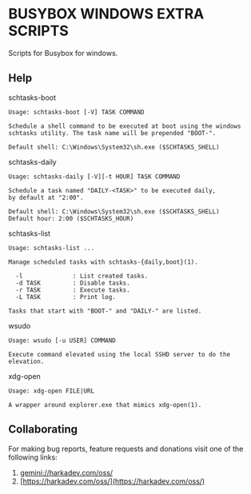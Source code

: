 BUSYBOX WINDOWS EXTRA SCRIPTS
=============================

Scripts for Busybox for windows.

## Help

schtasks-boot

    Usage: schtasks-boot [-V] TASK COMMAND
    
    Schedule a shell command to be executed at boot using the windows
    schtasks utility. The task name will be prepended "BOOT-".
    
    Default shell: C:\Windows\System32\sh.exe ($SCHTASKS_SHELL)

schtasks-daily

    Usage: schtasks-daily [-V][-t HOUR] TASK COMMAND
    
    Schedule a task named "DAILY-<TASK>" to be executed daily,
    by default at "2:00".
    
    Default shell: C:\Windows\System32\sh.exe ($SCHTASKS_SHELL)
    Default hour: 2:00 ($SCHTASKS_HOUR)

schtasks-list

    Usage: schtasks-list ...
    
    Manage scheduled tasks with schtasks-{daily,boot}(1).
    
      -l              : List created tasks.
      -d TASK         : Disable tasks.
      -r TASK         : Execute tasks.
      -L TASK         : Print log.
    
    Tasks that start with "BOOT-" and "DAILY-" are listed.

wsudo

    Usage: wsudo [-u USER] COMMAND
    
    Execute command elevated using the local SSHD server to do the
    elevation.

xdg-open

    Usage: xdg-open FILE|URL
    
    A wrapper around explorer.exe that mimics xdg-open(1).

## Collaborating

For making bug reports, feature requests and donations visit
one of the following links:

1. [gemini://harkadev.com/oss/](gemini://harkadev.com/oss/)
2. [https://harkadev.com/oss/](https://harkadev.com/oss/)
